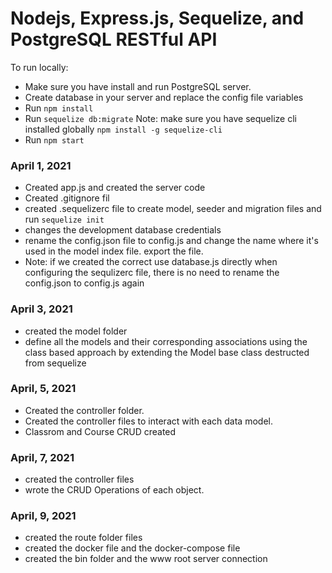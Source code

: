 # Nodejs, Express.js, Sequelize, and PostgreSQL RESTful API

To run locally:

- Make sure you have install and run PostgreSQL server.
- Create database in your server and replace the config file variables
- Run `npm install`
- Run `sequelize db:migrate` Note: make sure you have sequelize cli installed globally `npm install -g sequelize-cli`
- Run `npm start`

### April 1, 2021

- Created app.js and created the server code
- Created .gitignore fil
- created .sequelizerc file to create model, seeder and migration files and run `sequelize init`
- changes the development database credentials
- rename the config.json file to config.js and change the name where it's used in the model index file. export the file.
- Note: if we created the correct use database.js directly when configuring the sequlizerc file, there is no need to rename the config.json to config.js again

### April 3, 2021

- created the model folder
- define all the models and their corresponding associations using the class based approach by extending the Model base class destructed from sequelize

### April, 5, 2021

- Created the controller folder.
- Created the controller files to interact with each data model.
- Classrom and Course CRUD created

### April, 7, 2021

- created the controller files
- wrote the CRUD Operations of each object.

### April, 9, 2021

- created the route folder files
- created the docker file and the docker-compose file
- created the bin folder and the www root server connection

